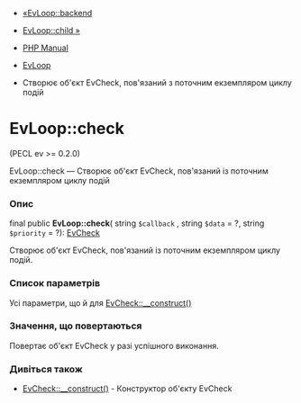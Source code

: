 - [«EvLoop::backend](evloop.backend.md)
- [EvLoop::child »](evloop.child.md)

- [PHP Manual](index.md)
- [EvLoop](class.evloop.md)
- Створює об'єкт EvCheck, пов'язаний з поточним екземпляром циклу
подій

# EvLoop::check

(PECL ev \>= 0.2.0)

EvLoop::check — Створює об'єкт EvCheck, пов'язаний із поточним екземпляром
циклу подій

### Опис

final public **EvLoop::check**( string `$callback` , string `$data` = ?,
string `$priority` = ?): [EvCheck](class.evcheck.md)

Створює об'єкт EvCheck, пов'язаний із поточним екземпляром циклу подій.

### Список параметрів

Усі параметри, що й для
[EvCheck::\_\_construct()](evcheck.construct.md)

### Значення, що повертаються

Повертає об'єкт EvCheck у разі успішного виконання.

### Дивіться також

- [EvCheck::\_\_construct()](evcheck.construct.md) - Конструктор
об'єкту EvCheck
